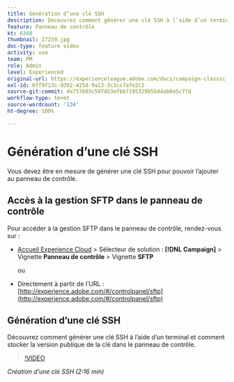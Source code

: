 ```yaml
---
title: Génération d’une clé SSH
description: Découvrez comment générer une clé SSH à l’aide d’un terminal et comment stocker la version publique de la clé dans le panneau de contrôle.
feature: Panneau de contrôle
kt: 6348
thumbnail: 27259.jpg
doc-type: feature video
activity: use
team: PM
role: Admin
level: Experienced
original-url: https://experienceleague.adobe.com/docs/campaign-classic-learn/tutorials/administrating/control-panel-acc/generate-ssh-key.html
exl-id: 6ff9713c-9392-425d-9a13-3c1cc7afe2c2
source-git-commit: da757603c597453ef6b7195329b5b44ab6e5c77d
workflow-type: tm+mt
source-wordcount: '134'
ht-degree: 100%

---
```


# Génération d’une clé SSH

Vous devez être en mesure de générer une clé SSH pour pouvoir l’ajouter au panneau de contrôle.

## Accès à la gestion SFTP dans le panneau de contrôle

Pour accéder à la gestion SFTP dans le panneau de contrôle, rendez-vous sur :

* [Accueil Experience Cloud](https://experience.adobe.com/#/home) > Sélecteur de solution : **[!DNL Campaign]** > Vignette **Panneau de contrôle** > Vignette **SFTP**

   ou
* Directement à partir de l’URL : [http://experience.adobe.com/#/controlpanel/sftp](http://experience.adobe.com/#/controlpanel/sftp)

## Génération d’une clé SSH

Découvrez comment générer une clé SSH à l’aide d’un terminal et comment stocker la version publique de la clé dans le panneau de contrôle.

>[!VIDEO](https://video.tv.adobe.com/v/27259?quality=12)

*Création d’une clé SSH (2:16 min)*

